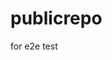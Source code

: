 # publicrepo
for e2e test










































































































































































































































































































































































































































































































































































































































































































